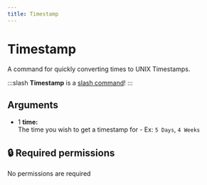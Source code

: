 ```yaml
---
title: Timestamp
---
```

# Timestamp

A command for quickly converting times to UNIX Timestamps.

:::slash
**Timestamp** is a [slash command](/commands/info/slash/)!
:::

## Arguments

- 1 **time:**  
    The time you wish to get a timestamp for
	    - Ex: `5 Days`, `4 Weeks`

## 🔒 Required permissions

No permissions are required